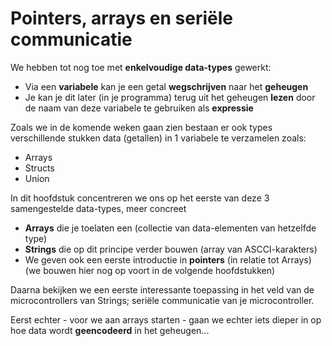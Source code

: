 # Pointers, arrays en seriële communicatie

We hebben tot nog toe met **enkelvoudige data-types** gewerkt:

* Via een **variabele** kan je een getal **wegschrijven** naar het **geheugen**
* Je kan je dit later (in je programma) terug uit het geheugen **lezen** door de naam van deze variabele te gebruiken als **expressie**

Zoals we in de komende weken gaan zien bestaan er ook types verschillende stukken data (getallen) in 1 variabele te verzamelen zoals:

* Arrays
* Structs
* Union

In dit hoofdstuk concentreren we ons op het eerste van deze 3 samengestelde data-types, meer concreet

* **Arrays** die je toelaten een (collectie van data-elementen van hetzelfde type)
* **Strings** die op dit principe verder bouwen (array van ASCCI-karakters)
* We geven ook een eerste introductie in **pointers** (in relatie tot Arrays)  
  (we bouwen hier nog op voort in de volgende hoofdstukken)

Daarna bekijken we een eerste interessante toepassing in het veld van de microcontrollers van Strings; seriële communicatie van je microcontroller.

Eerst echter - voor we aan arrays starten - gaan we echter iets dieper in op hoe data wordt **geencodeerd** in het geheugen...
